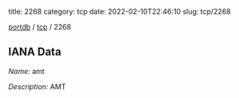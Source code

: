 title: 2268
category: tcp
date: 2022-02-10T22:46:10
slug: tcp/2268

[portdb](/) / [tcp](/category/tcp.html) / 2268


## IANA Data

_Name:_ amt

_Description:_ AMT

